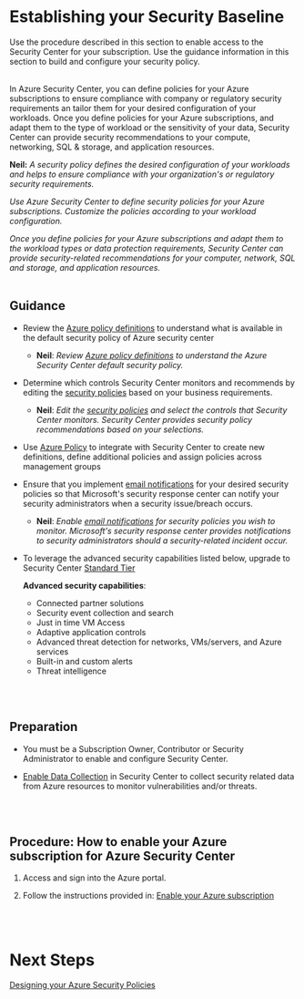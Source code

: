 # Establishing your Security Baseline
Use the procedure described in this section to enable access to the Security Center for your subscription. Use the guidance information in this section to build and configure your security policy.
<br />
<br />


In Azure Security Center, you can define policies for your Azure subscriptions to ensure compliance with company or regulatory security requirements an tailor them for your desired configuration of your workloads. Once you define policies for your Azure subscriptions, and adapt them to the type of workload or the sensitivity of your data, Security Center can provide security recommendations to your compute, networking, SQL & storage, and application resources. 


  **Neil:** *A security policy defines the desired configuration of your workloads and helps to ensure compliance with your organization's or regulatory security requirements.*  

  *Use Azure Security Center to define security policies for your Azure subscriptions. Customize the policies according to your workload configuration.* 

  *Once you define policies for your Azure subscriptions and adapt them to the workload types or data protection requirements, Security Center can provide security-related recommendations for your computer, network, SQL and storage, and application resources.* 
<br />
<br />
 
## Guidance 
- Review the [Azure policy definitions](https://docs.microsoft.com/en-us/azure/security-center/security-center-policies#available-security-policy-definitions) to understand what is available in the default security policy of Azure security center

    - **Neil**:  *Review [Azure policy definitions](https://docs.microsoft.com/en-us/azure/security-center/security-center-policies#available-security-policy-definitions) to understand the Azure Security Center default security policy.*

- Determine which controls Security Center monitors and recommends by editing the [security policies](https://docs.microsoft.com/en-us/azure/security-center/security-center-policies#edit-security-policies) based on your business requirements. 

  - **Neil**:  *Edit the [security policies](https://docs.microsoft.com/en-us/azure/security-center/security-center-policies#edit-security-policies) and select the controls that Security Center monitors. Security Center provides security policy recommendations based on your selections.*

- Use [Azure Policy](https://docs.microsoft.com/en-us/azure/security-center/security-center-azure-policy) to integrate with Security Center to create new definitions, define additional policies and assign policies across management groups 

- Ensure that you implement [email notifications](https://docs.microsoft.com/en-us/azure/security-center/security-center-provide-security-contact-details) for your desired security policies so that Microsoft's security response center can notify your security administrators when a security issue/breach occurs. 

    - **Neil**: *Enable [email notifications](https://docs.microsoft.com/en-us/azure/security-center/security-center-provide-security-contact-details) for security policies you wish to monitor. Microsoft's security response center provides notifications to security administrators should a security-related incident occur.* 


- To leverage the advanced security capabilities listed below, upgrade to Security Center [Standard Tier](https://docs.microsoft.com/en-us/azure/security-center/security-center-get-started#upgrade-to-the-standard-tier)  

  **Advanced security capabilities**:
    - Connected partner solutions
    - Security event collection and search 
    - Just in time VM Access  
    - Adaptive application controls 
    - Advanced threat detection for networks, VMs/servers, and Azure services  
    - Built-in and custom alerts  
    - Threat intelligence  
<br />
<br />

## Preparation 
- You must be a Subscription Owner, Contributor or Security Administrator to enable and configure Security Center. 

- [Enable Data Collection](https://docs.microsoft.com/en-us/azure/security-center/security-center-enable-data-collection) in Security Center to collect security related data from Azure resources to monitor vulnerabilities and/or threats. 
<br />
<br />

## Procedure:  How to enable your Azure subscription for Azure Security Center 
1. Access and sign into the Azure portal.  

2. Follow the instructions provided in: [Enable your Azure subscription](https://docs.microsoft.com/en-us/azure/security-center/security-center-get-started#enable-your-azure-subscription)
<br />
<br />
 
# Next Steps 
[Designing your Azure Security Policies](2.2-Designing-your-Azure-Security-Policies.md)
